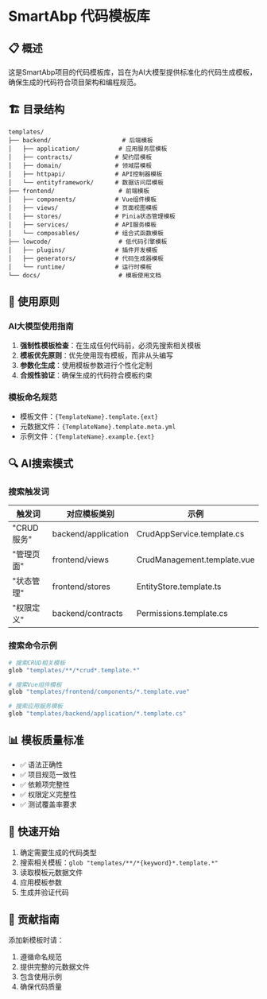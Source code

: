 # SmartAbp 代码模板库

## 📋 概述

这是SmartAbp项目的代码模板库，旨在为AI大模型提供标准化的代码生成模板，确保生成的代码符合项目架构和编程规范。

## 🏗️ 目录结构

```
templates/
├── backend/                    # 后端模板
│   ├── application/           # 应用服务层模板
│   ├── contracts/            # 契约层模板
│   ├── domain/               # 领域层模板
│   ├── httpapi/              # API控制器模板
│   └── entityframework/      # 数据访问层模板
├── frontend/                  # 前端模板
│   ├── components/           # Vue组件模板
│   ├── views/                # 页面视图模板
│   ├── stores/               # Pinia状态管理模板
│   ├── services/             # API服务模板
│   └── composables/          # 组合式函数模板
├── lowcode/                   # 低代码引擎模板
│   ├── plugins/              # 插件开发模板
│   ├── generators/           # 代码生成器模板
│   └── runtime/              # 运行时模板
└── docs/                      # 模板使用文档
```

## 🎯 使用原则

### AI大模型使用指南

1. **强制性模板检查**：在生成任何代码前，必须先搜索相关模板
2. **模板优先原则**：优先使用现有模板，而非从头编写
3. **参数化生成**：使用模板参数进行个性化定制
4. **合规性验证**：确保生成的代码符合模板约束

### 模板命名规范

- 模板文件：`{TemplateName}.template.{ext}`
- 元数据文件：`{TemplateName}.template.meta.yml`
- 示例文件：`{TemplateName}.example.{ext}`

## 🔍 AI搜索模式

### 搜索触发词

| 触发词 | 对应模板类别 | 示例 |
|--------|-------------|------|
| "CRUD服务" | backend/application | CrudAppService.template.cs |
| "管理页面" | frontend/views | CrudManagement.template.vue |
| "状态管理" | frontend/stores | EntityStore.template.ts |
| "权限定义" | backend/contracts | Permissions.template.cs |

### 搜索命令示例

```bash
# 搜索CRUD相关模板
glob "templates/**/*crud*.template.*"

# 搜索Vue组件模板
glob "templates/frontend/components/*.template.vue"

# 搜索应用服务模板
glob "templates/backend/application/*.template.cs"
```

## 📊 模板质量标准

- ✅ 语法正确性
- ✅ 项目规范一致性
- ✅ 依赖项完整性
- ✅ 权限定义完整性
- ✅ 测试覆盖率要求

## 🚀 快速开始

1. 确定需要生成的代码类型
2. 搜索相关模板：`glob "templates/**/*{keyword}*.template.*"`
3. 读取模板元数据文件
4. 应用模板参数
5. 生成并验证代码

## 📝 贡献指南

添加新模板时请：
1. 遵循命名规范
2. 提供完整的元数据文件
3. 包含使用示例
4. 确保代码质量